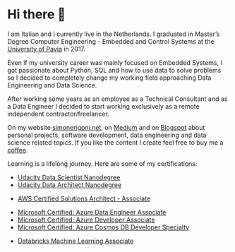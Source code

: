 # Hi there 👋

<!--
**simonerigoni/simonerigoni** is a ✨ _special_ ✨ repository because its `README.md` (this file) appears on your GitHub profile.

Here are some ideas to get you started:

- 🔭 I’m currently working on ...
- 🌱 I’m currently learning ...
- 👯 I’m looking to collaborate on ...
- 🤔 I’m looking for help with ...
- 💬 Ask me about ...
- 📫 How to reach me: ...
- 😄 Pronouns: ...
- ⚡ Fun fact: ...
-->

I am Italian and I currently live in the Netherlands. I graduated in Master’s Degree Computer Engineering - Embedded and Control Systems at the [University of Pavia](https://web.unipv.it/) in 2017.

Even if my university career was mainly focused on Embedded Systems, I got passionate about Python, SQL and how to use data to solve problems so I decided to completely change my working field approaching Data Engineering and Data Science.

After working some years as an employee as a Technical Consultant and as a Data Engineer I decided to start working exclusively as a remote independent contractor/freelancer.

On my website [simonerigoni.net](https://www.simonerigoni.net), on [Medium](https://medium.com/@simone-rigoni01) and on [Blogspot](https://simonerigoni01.blogspot.com/) about personal projects, software development, data engineering and data science related topics. If you like the content I create feel free to buy me a [coffee](https://www.buymeacoffee.com/simonerigoni).

Learning is a lifelong journey. Here are some of my certifications:
- [Udacity Data Scientist Nanodegree](https://www.udacity.com/certificate/e/c57a3650-1917-11e9-9717-2b962bc64e44)
- [Udacity Data Architect Nanodegree](https://www.udacity.com/certificate/WGUCWDDL)
<!--- [AWS Certified Cloud Practitioner](https://www.credly.com/badges/7a23b2b0-8930-4409-b63a-3460ea040311)-->
- [AWS Certified Solutions Architect - Associate](https://www.credly.com/badges/895f124c-d78f-4bc0-8960-e9a9c390602f)
<!--- [Microsoft Certified: Azure Fundamentals](https://learn.microsoft.com/en-us/users/simonerigoni-3699/credentials/63ECBD76F6BAE9D8)-->
- [Microsoft Certified: Azure Data Engineer Associate](https://learn.microsoft.com/en-us/users/simonerigoni-3699/credentials/66B926D183CDF3CA)
- [Microsoft Certified: Azure Developer Associate](https://learn.microsoft.com/en-us/users/simonerigoni-3699/credentials/E408E6A4212099A4)
- [Microsoft Certified: Azure Cosmos DB Developer Specialty](https://learn.microsoft.com/en-us/users/simonerigoni-3699/credentials/C882B749E7C728FB)
<!--- [Databricks Fundamentals](https://credentials.databricks.com/9db42d55-132f-47e5-aabb-cb97efbece37)-->
- [Databricks Machine Learning Associate](https://credentials.databricks.com/67ad7225-dbba-44fe-9f82-b11c9b4880ab)
